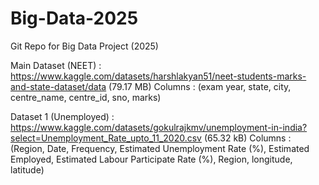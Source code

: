 # Big-Data-2025
Git Repo for Big Data Project (2025) 

Main Dataset (NEET) : https://www.kaggle.com/datasets/harshlakyan51/neet-students-marks-and-state-dataset/data (79.17 MB)
Columns : (exam year, state, city, centre_name, centre_id, sno, marks)

Dataset 1 (Unemployed) : https://www.kaggle.com/datasets/gokulrajkmv/unemployment-in-india?select=Unemployment_Rate_upto_11_2020.csv (65.32 kB)
Columns : (Region, Date, Frequency, Estimated Unemployment Rate (%), Estimated Employed, Estimated Labour Participate Rate (%), Region, longitude, latitude)
